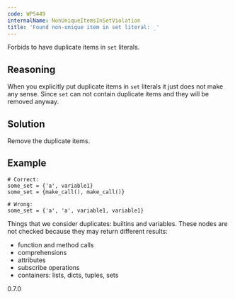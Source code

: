 ```yaml
---
code: WPS449
internalName: NonUniqueItemsInSetViolation
title: 'Found non-unique item in set literal: _'
---
```


Forbids to have duplicate items in `set` literals.

## Reasoning
When you explicitly put duplicate items in `set` literals it just
does not make any sense. Since `set` can not contain duplicate items
and they will be removed anyway.

## Solution
Remove the duplicate items.

## Example

    # Correct:
    some_set = {'a', variable1}
    some_set = {make_call(), make_call()}
    
    # Wrong:
    some_set = {'a', 'a', variable1, variable1}

Things that we consider duplicates: builtins and variables. These nodes
are not checked because they may return different results:

  - function and method calls
  - comprehensions
  - attributes
  - subscribe operations
  - containers: lists, dicts, tuples, sets

<div class="versionadded">

0.7.0

</div>